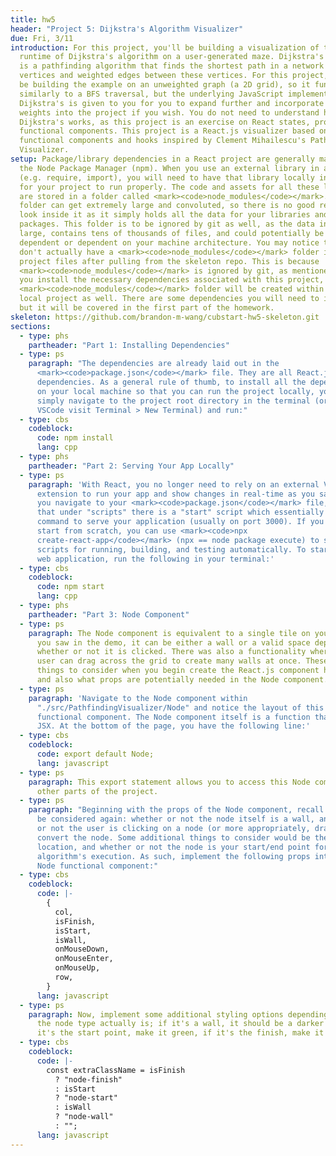 ```yaml
---
title: hw5
header: "Project 5: Dijkstra's Algorithm Visualizer"
due: Fri, 3/11
introduction: For this project, you'll be building a visualization of the
  runtime of Dijkstra's algorithm on a user-generated maze. Dijkstra's algorithm
  is a pathfinding algorithm that finds the shortest path in a network of
  vertices and weighted edges between these vertices. For this project, you'll
  be building the example on an unweighted graph (a 2D grid), so it functions
  similarly to a BFS traversal, but the underlying JavaScript implementation of
  Dijkstra's is given to you for you to expand further and incorporate edge
  weights into the project if you wish. You do not need to understand how
  Dijkstra's works, as this project is an exercise on React states, props, and
  functional components. This project is a React.js visualizer based on
  functional components and hooks inspired by Clement Mihailescu's Pathfinding
  Visualizer.
setup: Package/library dependencies in a React project are generally managed by
  the Node Package Manager (npm). When you use an external library in a project
  (e.g. require, import), you will need to have that library locally in order
  for your project to run properly. The code and assets for all these libraries
  are stored in a folder called <mark><code>node_modules</code></mark>. This
  folder can get extremely large and convoluted, so there is no good reason to
  look inside it as it simply holds all the data for your libraries and
  packages. This folder is to be ignored by git as well, as the data inside is
  large, contains tens of thousands of files, and could potentially be OS
  dependent or dependent on your machine architecture. You may notice that you
  don't actually have a <mark><code>node_modules</code></mark> folder in the
  project files after pulling from the skeleton repo. This is because
  <mark><code>node_modules</code></mark> is ignored by git, as mentioned. Once
  you install the necessary dependencies associated with this project, the
  <mark><code>node_modules</code></mark> folder will be created within your
  local project as well. There are some dependencies you will need to install,
  but it will be covered in the first part of the homework.
skeleton: https://github.com/brandon-m-wang/cubstart-hw5-skeleton.git
sections:
  - type: phs
    partheader: "Part 1: Installing Dependencies"
  - type: ps
    paragraph: "The dependencies are already laid out in the
      <mark><code>package.json</code></mark> file. They are all React.js
      dependencies. As a general rule of thumb, to install all the dependencies
      on your local machine so that you can run the project locally, you can
      simply navigate to the project root directory in the terminal (or within
      VSCode visit Terminal > New Terminal) and run:"
  - type: cbs
    codeblock:
      code: npm install
      lang: cpp
  - type: phs
    partheader: "Part 2: Serving Your App Locally"
  - type: ps
    paragraph: 'With React, you no longer need to rely on an external VSCode
      extension to run your app and show changes in real-time as you save. If
      you navigate to your <mark><code>package.json</code></mark> file, notice
      that under "scripts" there is a "start" script which essentially runs the
      command to serve your application (usually on port 3000). If you were to
      start from scratch, you can use <mark><code>npx
      create-react-app</code></mark> (npx == node package execute) to set up the
      scripts for running, building, and testing automatically. To start your
      web application, run the following in your terminal:'
  - type: cbs
    codeblock:
      code: npm start
      lang: cpp
  - type: phs
    partheader: "Part 3: Node Component"
  - type: ps
    paragraph: The Node component is equivalent to a single tile on your 2D grid. As
      you saw in the demo, it can be either a wall or a valid space depending on
      whether or not it is clicked. There was also a functionality where the
      user can drag across the grid to create many walls at once. These are all
      things to consider when you begin create the React.js component hierarchy,
      and also what props are potentially needed in the Node component.
  - type: ps
    paragraph: 'Navigate to the Node component within
      "./src/PathfindingVisualizer/Node" and notice the layout of this
      functional component. The Node component itself is a function that returns
      JSX. At the bottom of the page, you have the following line:'
  - type: cbs
    codeblock:
      code: export default Node;
      lang: javascript
  - type: ps
    paragraph: This export statement allows you to access this Node component in
      other parts of the project.
  - type: ps
    paragraph: "Beginning with the props of the Node component, recall what needs to
      be considered again: whether or not the node itself is a wall, and whether
      or not the user is clicking on a node (or more appropriately, dragging) to
      convert the node. Some additional things to consider would be the node's
      location, and whether or not the node is your start/end point for the
      algorithm's execution. As such, implement the following props into your
      Node functional component:"
  - type: cbs
    codeblock:
      code: |-
        {
          col,
          isFinish,
          isStart,
          isWall,
          onMouseDown,
          onMouseEnter,
          onMouseUp,
          row,
        }
      lang: javascript
  - type: ps
    paragraph: Now, implement some additional styling options depending on the what
      the node type actually is; if it's a wall, it should be a darker tone, if
      it's the start point, make it green, if it's the finish, make it red.
  - type: cbs
    codeblock:
      code: |-
        const extraClassName = isFinish
          ? "node-finish"
          : isStart
          ? "node-start"
          : isWall
          ? "node-wall"
          : "";
      lang: javascript
---
```

